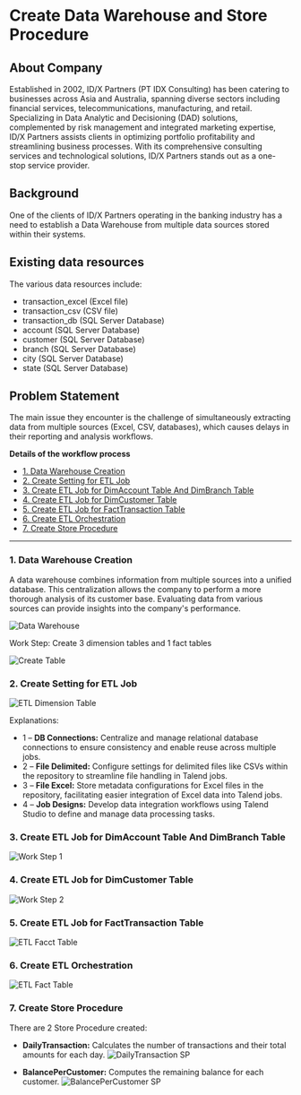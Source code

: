 # Create Data Warehouse and Store Procedure

## About Company
Established in 2002, ID/X Partners (PT IDX Consulting) has been catering to businesses across Asia and Australia, spanning diverse sectors including financial services, telecommunications, manufacturing, and retail. Specializing in Data Analytic and Decisioning (DAD) solutions, complemented by risk management and integrated marketing expertise, ID/X Partners assists clients in optimizing portfolio profitability and streamlining business processes. With its comprehensive consulting services and technological solutions, ID/X Partners stands out as a one-stop service provider.


## Background
One of the clients of ID/X Partners operating in the banking industry has a need to establish a Data Warehouse from multiple data sources stored within their systems.

## Existing data resources
The various data resources include:
- transaction_excel (Excel file)
- transaction_csv (CSV file)
- transaction_db (SQL Server Database)
- account (SQL Server Database)
- customer (SQL Server Database)
- branch (SQL Server Database)
- city (SQL Server Database)
- state (SQL Server Database)

## Problem Statement
The main issue they encounter is the challenge of simultaneously extracting data from multiple sources (Excel, CSV, databases), which causes delays in their reporting and analysis workflows.


**Details of the workflow process**
- [1. Data Warehouse Creation](#1-data-warehouse-creation)
- [2. Create Setting for ETL Job](#2-Create-Setting-for-ETL-Job)
- [3. Create ETL Job for DimAccount Table And DimBranch Table](#3-Create-ETL-Job-for-DimAccount-Table-And-DimBranch-Table)
- [4. Create ETL Job for DimCustomer Table](#4-Create-ETL-Job-for-DimCustomer-Table)
- [5. Create ETL Job for FactTransaction Table](#5-Create-ETL-Job-for-FactTransaction-Table)
- [6. Create ETL Orchestration](#6-Create-ETL-Orchestration)
- [7. Create Store Procedure](#7-create-store-procedure)
-------------------------------------------------------------

### 1. Data Warehouse Creation
A data warehouse combines information from multiple sources into a unified database. This centralization allows the company to perform a more thorough analysis of its customer base. 
Evaluating data from various sources can provide insights into the company's performance.

![Data Warehouse](image/1_data_warehouse.png)

Work Step: Create 3 dimension tables and 1 fact tables

![Create Table](image/2_create_table.PNG)

### 2. Create Setting for ETL Job 
![ETL Dimension Table](image/3b.png)

Explanations:
* 1 – **DB Connections:** Centralize and manage relational database connections to ensure consistency and enable reuse across multiple jobs.
* 2 – **File Delimited:**  Configure settings for delimited files like CSVs within the repository to streamline file handling in Talend jobs.
* 3 – **File Excel:** Store metadata configurations for Excel files in the repository, facilitating easier integration of Excel data into Talend jobs.
* 4 – **Job Designs:** Develop data integration workflows using Talend Studio to define and manage data processing tasks.

### 3. Create ETL Job for DimAccount Table And DimBranch Table
![Work Step 1](image/4_DimAccount-DimBranch.PNG)

### 4. Create ETL Job for DimCustomer Table
![Work Step 2](image/5_DimCustomer.PNG)

### 5. Create ETL Job for FactTransaction Table
![ETL Facct Table](image/6_DimFactTransaction.PNG)

### 6. Create ETL Orchestration
![ETL Fact Table](image/7_ETL-orchestration.PNG)

### 7. Create Store Procedure

There are 2 Store Procedure created:
- **DailyTransaction:** Calculates the number of transactions and their total amounts for each day.
![DailyTransaction SP](image/storeprocedure1.PNG)

- **BalancePerCustomer:** Computes the remaining balance for each customer.
![BalancePerCustomer SP](image/storeprocedure2.PNG)



<!-- <a class="top-link hide" href="#top">↑</a>
<a name="top"></a>
<a href="#top">Back to top</a> -->